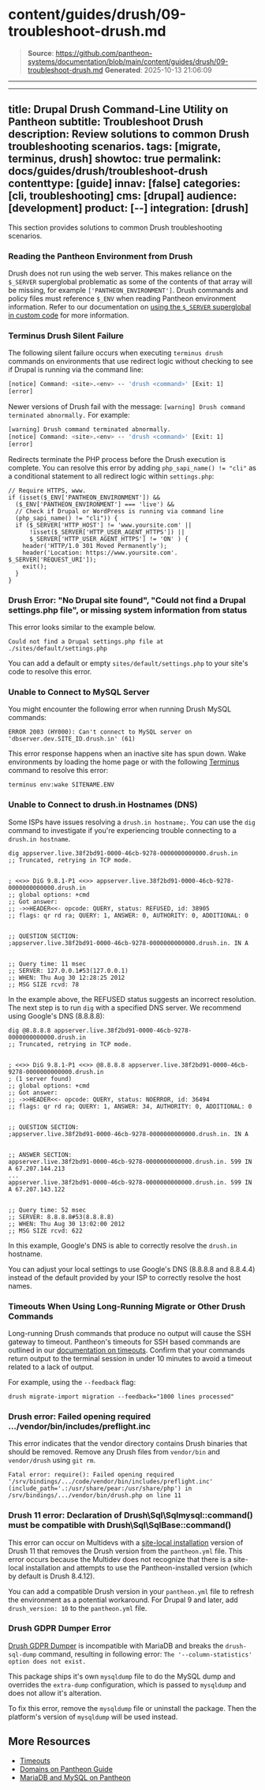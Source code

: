 # content/guides/drush/09-troubleshoot-drush.md

> **Source**: https://github.com/pantheon-systems/documentation/blob/main/content/guides/drush/09-troubleshoot-drush.md
> **Generated**: 2025-10-13 21:06:09

---

---
title: Drupal Drush Command-Line Utility on Pantheon
subtitle: Troubleshoot Drush
description: Review solutions to common Drush troubleshooting scenarios.
tags: [migrate, terminus, drush]
showtoc: true
permalink: docs/guides/drush/troubleshoot-drush
contenttype: [guide]
innav: [false]
categories: [cli, troubleshooting]
cms: [drupal]
audience: [development]
product: [--]
integration: [drush]
---

This section provides solutions to common Drush troubleshooting scenarios.

### Reading the Pantheon Environment from Drush

Drush does not run using the web server. This makes reliance on the `$_SERVER` superglobal problematic as some of the contents of that array will be missing, for example `['PANTHEON_ENVIRONMENT']`. Drush commands and policy files must reference `$_ENV` when reading Pantheon environment information. Refer to our documentation on [using the `$_SERVER` superglobal in custom code](/guides/environment-configuration/read-environment-config/#using-_server) for more information.

### Terminus Drush Silent Failure

The following silent failure occurs when executing `terminus drush` commands on environments that use redirect logic without checking to see if Drupal is running via the command line:

```bash
[notice] Command: <site>.<env> -- 'drush <command>' [Exit: 1]
[error]
```

Newer versions of Drush fail with the message: `[warning] Drush command terminated abnormally.` For example:

```bash
[warning] Drush command terminated abnormally.
[notice] Command: <site>.<env> -- 'drush <command>' [Exit: 1]
[error]
```

Redirects terminate the PHP process before the Drush execution is complete. You can resolve this error by adding `php_sapi_name() != "cli"` as a conditional statement to all redirect logic within `settings.php`:

```php:title=settings.php
// Require HTTPS, www.
if (isset($_ENV['PANTHEON_ENVIRONMENT']) &&
  ($_ENV['PANTHEON_ENVIRONMENT'] === 'live') &&
  // Check if Drupal or WordPress is running via command line
  (php_sapi_name() != "cli")) {
  if ($_SERVER['HTTP_HOST'] != 'www.yoursite.com' ||
      !isset($_SERVER['HTTP_USER_AGENT_HTTPS']) ||
      $_SERVER['HTTP_USER_AGENT_HTTPS'] != 'ON' ) {
    header('HTTP/1.0 301 Moved Permanently');
    header('Location: https://www.yoursite.com'. $_SERVER['REQUEST_URI']);
    exit();
  }
}
```

### Drush Error: "No Drupal site found", "Could not find a Drupal settings.php file", or missing system information from status

This error looks similar to the example below.

```none
Could not find a Drupal settings.php file at ./sites/default/settings.php
```

You can add a default or empty `sites/default/settings.php` to your site's code to resolve this error.

### Unable to Connect to MySQL Server

You might encounter the following error when running Drush MySQL commands:

```none
ERROR 2003 (HY000): Can't connect to MySQL server on 'dbserver.dev.SITE_ID.drush.in' (61)
```

This error response happens when an inactive site has spun down. Wake environments by loading the home page or with the following [Terminus](/terminus) command to resolve this error:

```bash{promptUser: user}
terminus env:wake SITENAME.ENV
```

### Unable to Connect to drush.in Hostnames (DNS)

Some ISPs have issues resolving a `drush.in hostname;`. You can use the `dig` command to investigate if you're experiencing trouble connecting to a `drush.in hostname`.

```bash{outputLines:2-19}
dig appserver.live.38f2bd91-0000-46cb-9278-0000000000000.drush.in
;; Truncated, retrying in TCP mode.


; <<>> DiG 9.8.1-P1 <<>> appserver.live.38f2bd91-0000-46cb-9278-0000000000000.drush.in
;; global options: +cmd
;; Got answer:
;; ->>HEADER<<- opcode: QUERY, status: REFUSED, id: 38905
;; flags: qr rd ra; QUERY: 1, ANSWER: 0, AUTHORITY: 0, ADDITIONAL: 0


;; QUESTION SECTION:
;appserver.live.38f2bd91-0000-46cb-9278-0000000000000.drush.in. IN A


;; Query time: 11 msec
;; SERVER: 127.0.0.1#53(127.0.0.1)
;; WHEN: Thu Aug 30 12:28:25 2012
;; MSG SIZE rcvd: 78
```

In the example above, the REFUSED status suggests an incorrect resolution. The next step is to run `dig` with a specified DNS server. We recommend using Google's DNS (8.8.8.8):

```bash{outputLines:2-26}
dig @8.8.8.8 appserver.live.38f2bd91-0000-46cb-9278-0000000000000.drush.in
;; Truncated, retrying in TCP mode.


; <<>> DiG 9.8.1-P1 <<>> @8.8.8.8 appserver.live.38f2bd91-0000-46cb-9278-0000000000000.drush.in
; (1 server found)
;; global options: +cmd
;; Got answer:
;; ->>HEADER<<- opcode: QUERY, status: NOERROR, id: 36494
;; flags: qr rd ra; QUERY: 1, ANSWER: 34, AUTHORITY: 0, ADDITIONAL: 0


;; QUESTION SECTION:
;appserver.live.38f2bd91-0000-46cb-9278-0000000000000.drush.in. IN A


;; ANSWER SECTION:
appserver.live.38f2bd91-0000-46cb-9278-0000000000000.drush.in. 599 IN A 67.207.144.213
...
appserver.live.38f2bd91-0000-46cb-9278-0000000000000.drush.in. 599 IN A 67.207.143.122


;; Query time: 52 msec
;; SERVER: 8.8.8.8#53(8.8.8.8)
;; WHEN: Thu Aug 30 13:02:00 2012
;; MSG SIZE rcvd: 622
```

In this example, Google's DNS is able to correctly resolve the `drush.in` hostname.

You can adjust your local settings to use Google's DNS (8.8.8.8 and 8.8.4.4) instead of the default provided by your ISP to correctly resolve the host names.

### Timeouts When Using Long-Running Migrate or Other Drush Commands

Long-running Drush commands that produce no output will cause the SSH gateway to timeout. Pantheon's timeouts for SSH based commands are outlined in our [documentation on timeouts](/timeouts). Confirm that your commands return output to the terminal session in under 10 minutes to avoid a timeout related to a lack of output.

For example, using the `--feedback` flag:

```bash{promptUser: user}
drush migrate-import migration --feedback="1000 lines processed"
```

### Drush error: Failed opening required .../vendor/bin/includes/preflight.inc

This error indicates that the vendor directory contains Drush binaries that should be removed. Remove any Drush files from `vendor/bin` and `vendor/drush` using `git rm`.

```none
Fatal error: require(): Failed opening required '/srv/bindings/.../code/vendor/bin/includes/preflight.inc' (include_path='.:/usr/share/pear:/usr/share/php') in /srv/bindings/.../vendor/bin/drush.php on line 11
```

### Drush 11 error: Declaration of Drush\Sql\Sqlmysql::command() must be compatible with Drush\Sql\SqlBase::command()

This error can occur on Multidevs with a [site-local installation](/guides/drush/drush-versions#site-local-drush-usage) version of Drush 11 that removes the Drush version from the `pantheon.yml` file. This error occurs because the Multidev does not recognize that there is a site-local installation and attempts to use the Pantheon-installed version (which by default is Drush 8.4.12).

You can add a compatible Drush version in your `pantheon.yml` file to refresh the environment as a potential workaround. For Drupal 9 and later, add `drush_version: 10` to the `pantheon.yml` file.

### Drush GDPR Dumper Error
[Drush GDPR Dumper](https://github.com/druidfi/drush-gdpr-dumper) is incompatible with MariaDB and breaks the `drush-sql-dump` command, resulting in following error: `The '--column-statistics' option does not exist.`

This package ships it's own `mysqldump` file to do the MySQL dump and overrides the `extra-dump` configuration, which is passed to `mysqldump` and does not allow it's alteration.

To fix this error, remove the `mysqldump` file or uninstall the package. Then the platform's version of `mysqldump` will be used instead.

## More Resources

- [Timeouts](/timeouts)
- [Domains on Pantheon Guide](/guides/domains/dns)
- [MariaDB and MySQL on Pantheon](/guides/mariadb-mysql/mysql-workbench)